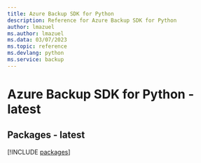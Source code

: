 ```yaml
---
title: Azure Backup SDK for Python
description: Reference for Azure Backup SDK for Python
author: lmazuel
ms.author: lmazuel
ms.data: 03/07/2023
ms.topic: reference
ms.devlang: python
ms.service: backup
---
```

# Azure Backup SDK for Python - latest
## Packages - latest
[!INCLUDE [packages](backup-index.md)]